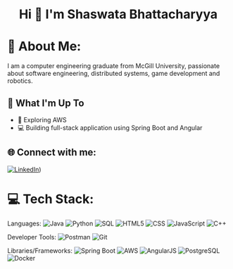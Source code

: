 <h1 align="center">Hi 👋 I'm Shaswata Bhattacharyya</h1>

# 💫 About Me:
I am a computer engineering graduate from McGill University, passionate about software engineering, distributed systems, game development and robotics.

## 🚀 What I'm Up To

- 🗿 Exploring AWS 
- 💻 Building full-stack application using Spring Boot and Angular

## 🌐 Connect with me:
[![LinkedIn](https://img.shields.io/badge/LinkedIn-%230077B5.svg?logo=linkedin&logoColor=white)](https://www.linkedin.com/in/shaswata79/))

# 💻 Tech Stack:
Languages: 
![Java](https://img.shields.io/badge/java-%23ED8B00.svg?style=for-the-badge&logo=java&logoColor=white) 
![Python](https://img.shields.io/badge/python-%233776AB.svg?style=for-the-badge&logo=python&logoColor=white) 
![SQL](https://img.shields.io/badge/sql-%2307405e.svg?style=for-the-badge&logo=PostgreSQL&logoColor=white) 
![HTML5](https://img.shields.io/badge/html5-%23E34F26.svg?style=for-the-badge&logo=HTML5&logoColor=white) 
![CSS](https://img.shields.io/badge/css-%231572B6.svg?style=for-the-badge&logo=CSS3&logoColor=white) 
![JavaScript](https://img.shields.io/badge/javascript-%23323330.svg?style=for-the-badge&logo=javascript&logoColor=%23F7DF1E) 
![C++](https://img.shields.io/badge/C++-00599C?style=for-the-badge&logo=C++&logoColor=white) 

Developer Tools: 
![Postman](https://img.shields.io/badge/Postman-FF6C37?style=for-the-badge&logo=postman&logoColor=white) 
![Git](https://img.shields.io/badge/git-%23F05033.svg?style=for-the-badge&logo=git&logoColor=white)

Libraries/Frameworks: 
![Spring Boot](https://img.shields.io/badge/Spring_Boot-F2F4F9?style=for-the-badge&logo=spring-boot)
![AWS](https://img.shields.io/badge/AWS-%23232F3E.svg?style=for-the-badge&logo=amazon-aws&logoColor=white) 
![AngularJS](https://img.shields.io/badge/angular-%2320232a.svg?style=for-the-badge&logo=angular&logoColor=red) 
![PostgreSQL](https://img.shields.io/badge/PostgreSQL-316192?style=for-the-badge&logo=postgresql&logoColor=white) 
![Docker](https://img.shields.io/badge/docker-%230db7ed.svg?style=for-the-badge&logo=docker&logoColor=white) 
